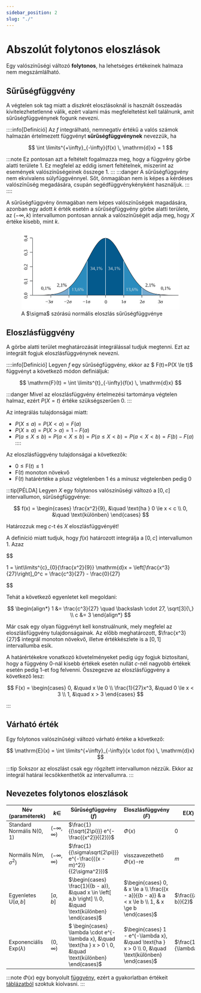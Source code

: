 ```yaml
---
sidebar_position: 2
slug: "./"
---
```


# Abszolút folytonos eloszlások

Egy valószínűségi változó **folytonos**, ha lehetséges értékeinek halmaza nem megszámlálható.

## Sűrűségfüggvény
A végtelen sok tag miatt a diszkrét eloszlásoknál is használt összeadás kivitelezhetetlenné válik, ezért valami más
megfeleltetést kell találnunk, amit sűrűségfüggvénynek fogunk nevezni.

::::info[Definíció]
Az $f$ integrálható, nemnegatív értékű a valós számok halmazán értelmezett függvényt **sűrűségfüggvénynek** nevezzük, ha

$$
\int \limits^{+\infty}_{-\infty}{f(x) \, \mathrm{d}x} = 1
$$

:::note
Ez pontosan azt a feltételt fogalmazza meg, hogy a függvény görbe alatti területe 1. Ez megfelel az eddig ismert
feltételnek, miszerint az események valószínűségeinek összege 1.
:::
:::danger
A sűrűségfüggvény nem ekvivalens súlyfüggvénnyel. Sőt, önmagában nem is képes a kérdéses valószínűség megadására, csupán
segédfüggvénykényként használjuk.
:::
::::

A sűrűségfüggvény önmagában nem képes valószínűségek magadására, azonban egy adott $k$ érték esetén a sűrűségfüggvény
görbe alatti területe, az $(-\infty, k)$ intervallumon pontosan annak a valószínűségét adja meg, hogy $X$ értéke kisebb,
mint $k$.

<figure>
<img src="/img/probstat/den_fun.svg" alt="drawing"/>
<figcaption>A $\sigma$ szórású normális eloszlás sűrűségfüggvénye</figcaption>
</figure>

## Eloszlásfüggvény
A görbe alatti terület meghatározását integrálással tudjuk megtenni. Ezt az integrált fogjuk eloszlásfüggvénynek
nevezni.

::::info[Definíció]
Legyen $f$ egy sűrűségfüggvény, ekkor az $ F(t)=P(X \le t)$ függvényt a következő módon definiáljuk:

$$
\mathrm{F}(t) = \int \limits^{t}_{-\infty}{f(x) \, \mathrm{d}x}
$$

:::danger
Mivel az eloszlásfüggvény értelmezési tartománya végtelen halmaz, ezért $P(X = t)$ értéke szükségszerűen $0$.
:::

Az integrálás tulajdonságai miatt:
- $P(X \le a)=P(X<a)=F(a)$
- $P(X \ge a)=P(X>a)=1 − F(a)$
- $P(a \le X \le b)=P(a < X \le b)=P(a \le X < b)=P(a < X < b)=F(b) − F(a)$
::::

Az eloszlásfüggvény tulajdonságai a következők:
- $0 \le \mathrm{F}(t) \le 1$
- $\mathrm{F}(t)$ monoton növekvő 
- $\mathrm{F}(t)$ határértéke a plusz végtelenben $1$ és a mínusz végtelenben pedig $0$

:::tip[PÉLDA]
Legyen $X$ egy folytonos valószínűségi változó a $[0, c]$ intervallumon, sűrűségfüggvénye:

$$
f(x) =
\begin{cases}
\frac{x^2}{9}, &\quad \text{ha } 0 \le x < c  \\
0, &\quad \text{különben}
\end{cases}
$$

Határozzuk meg $c$-t és $X$ eloszlásfüggvényét!

A definíció miatt tudjuk, hogy $f(x)$ határozott integrálja a $[0, c]$ intervallumon 1. Azaz

$$

1 = \int\limits^{c}_{0}{\frac{x^2}{9}} \mathrm{d}x = \left[\frac{x^3}{27}\right]_0^c = \frac{c^3}{27} - \frac{0}{27}

$$

Tehát a következő egyenletet kell megoldani:

$$
\begin{align*}
1 &= \frac{c^3}{27} \quad \backslash \cdot 27, \sqrt[3]{\,} \\
c &= 3
\end{align*}
$$

Már csak egy olyan függvényt kell konstruálnunk, mely megfelel az eloszlásfüggvény tulajdonságainak. Az előbb
meghatározott, $\frac{x^3}{27}$ integrál monoton növekvő, illetve értékkészlete is a $[0, 1]$ intervallumba esik.

A határértékekre vonatkozó követelményeket pedig úgy fogjuk biztosítani, hogy a függvény $0$-nál kisebb értékek esetén 
nullát $c$-nél nagyobb értékek esetén pedig $1$-et fog felvenni. Összegezve az eloszlásfüggvény a következő
lesz:

$$
F(x) = \begin{cases}
0, &\quad x \le 0 \\
\frac{1}{27}x^3, &\quad 0 \le x < 3  \\
1, &\quad x > 3
\end{cases}
$$

:::

## Várható érték
Egy folytonos valószínűségi változó várható értéke a következő:

$$
\mathrm{E}(x) = \int \limits^{+\infty}_{-\infty}{x \cdot f(x) \, \mathrm{d}x}
$$

:::tip
Sokszor az eloszlást csak egy rögzített intervallumon nézzük. Ekkor az integrál határai lecsökkenthetők az 
intervallumra.
:::

## Nevezetes folytonos eloszlások

| Név (paraméterek)                     | $k \in$             | Sűrűségfüggvény ($f$)                                                                                           | Eloszlásfüggvény ($F$)                                                                               | $\mathrm{E}(X)$     | $\mathrm{D}^2(X)$        |
|---------------------------------------|---------------------|-----------------------------------------------------------------------------------------------------------------|------------------------------------------------------------------------------------------------------|---------------------|--------------------------|
| Standard Normális $\mathrm{N}(0, 1)$  | $(-\infty, \infty)$ | $\frac{1}{{\sqrt{2\pi}}} e^{-\frac{{x^2}}{{2}}}$                                                                | $\Phi(x)$                                                                                            | 0                   | 1                        |
| Normális $\mathrm{N}(m, \sigma^2)$    | $(-\infty, \infty)$ | $\frac{1}{{\sigma\sqrt{2\pi}}} e^{-\frac{{(x - m)^2}}{{2\sigma^2}}}$                                            | visszavezethető $\Phi(x)$-re                                                                         | $m$                 | $\sigma^2$               |
| Egyenletes $\mathrm{U}[a, b]$         | $[a, b]$            | $\begin{cases} \frac{1}{{b - a}}, &\quad x \in \left[ a,b \right] \\ 0, &\quad \text{különben} \end{cases}$     | $\begin{cases} 0, & x \le a \\ \frac{{x - a}}{{b - a}} & a < x \le b  \\ 1, & x \ge b \end{cases}$   | $\frac{{a + b}}{2}$ | $\frac{{(b - a)^2}}{12}$ |
| Exponenciális $\mathrm{Exp}(\lambda)$ | $(0, \infty)$       | $ \begin{cases} \lambda \cdot e^{-\lambda x}, &\quad \text{ha } x > 0 \\ 0, &\quad \text{különben} \end{cases}$ | $\begin{cases} 1 - e^{-\lambda x}, &\quad \text{ha } x > 0 \\ 0, &\quad \text{különben} \end{cases}$ | $\frac{1}{\lambda}$ | $\frac{1}{\lambda^2}$    |



:::note
$\Phi(x)$ egy bonyolult [függvény](https://en.wikipedia.org/wiki/Normal_distribution#Cumulative_distribution_functions),
ezért a gyakorlatban értékeit [táblázatból](https://prokajvilmos.web.elte.hu/tablazat.pdf) szoktuk kiolvasni.
:::
